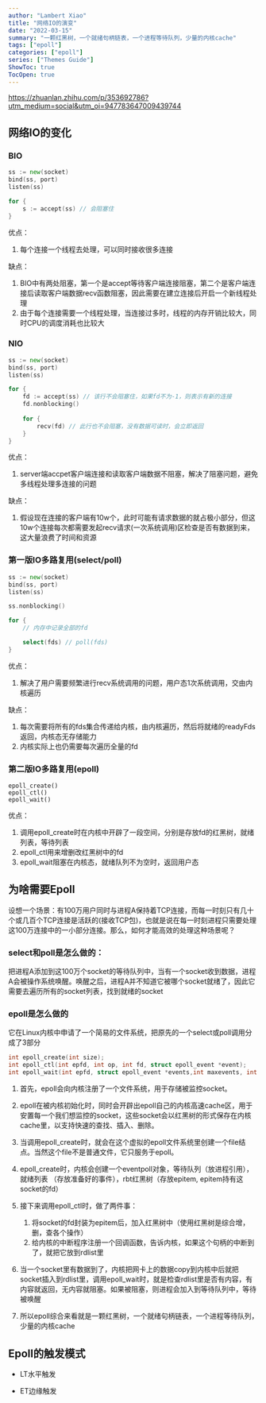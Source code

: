 ```yaml
---
author: "Lambert Xiao"
title: "网络IO的演变"
date: "2022-03-15"
summary: "一颗红黑树，一个就绪句柄链表，一个进程等待队列，少量的内核cache"
tags: ["epoll"]
categories: ["epoll"]
series: ["Themes Guide"]
ShowToc: true
TocOpen: true
---
```


https://zhuanlan.zhihu.com/p/353692786?utm_medium=social&utm_oi=947783647009439744

## 网络IO的变化

### BIO

```go
ss := new(socket)
bind(ss, port)
listen(ss)

for {
    s := accept(ss) // 会阻塞住
}
```

优点：

1. 每个连接一个线程去处理，可以同时接收很多连接

缺点：

1. BIO中有两处阻塞，第一个是accept等待客户端连接阻塞，第二个是客户端连接后读取客户端数据recv函数阻塞，因此需要在建立连接后开启一个新线程处理
2. 由于每个连接需要一个线程处理，当连接过多时，线程的内存开销比较大，同时CPU的调度消耗也比较大

### NIO

```go
ss := new(socket)
bind(ss, port)
listen(ss)

for {
    fd := accept(ss) // 该行不会阻塞住，如果fd不为-1，则表示有新的连接
    fd.nonblocking()
    
    for {
        recv(fd) // 此行也不会阻塞，没有数据可读时，会立即返回
    }
}
```

优点：

1. server端accpet客户端连接和读取客户端数据不阻塞，解决了阻塞问题，避免多线程处理多连接的问题

缺点：

1. 假设现在连接的客户端有10w个，此时可能有请求数据的就占极小部分，但这10w个连接每次都需要发起recv请求(一次系统调用)区检查是否有数据到来，这大量浪费了时间和资源

### 第一版IO多路复用(select/poll)

```go
ss := new(socket)
bind(ss, port)
listen(ss)

ss.nonblocking()

for {
    // 内存中记录全部的fd

    select(fds) // poll(fds) 
}
```

优点：

1. 解决了用户需要频繁进行recv系统调用的问题，用户态1次系统调用，交由内核遍历

缺点：

1. 每次需要将所有的fds集合传递给内核，由内核遍历，然后将就绪的readyFds返回，内核态无存储能力
2. 内核实际上也仍需要每次遍历全量的fd

### 第二版IO多路复用(epoll)

```
epoll_create()
epoll_ctl()
epoll_wait()
```

优点：

1. 调用epoll_create时在内核中开辟了一段空间，分别是存放fd的红黑树，就绪列表，等待列表
2. epoll_ctl用来增删改红黑树中的fd
3. epoll_wait阻塞在内核态，就绪队列不为空时，返回用户态

## 为啥需要Epoll

设想一个场景：有100万用户同时与进程A保持着TCP连接，而每一时刻只有几十个或几百个TCP连接是活跃的(接收TCP包)，也就是说在每一时刻进程只需要处理这100万连接中的一小部分连接。那么，如何才能高效的处理这种场景呢？

### select和poll是怎么做的：

把进程A添加到这100万个socket的等待队列中，当有一个socket收到数据，进程A会被操作系统唤醒。唤醒之后，进程A并不知道它被哪个socket就绪了，因此它需要去遍历所有的socket列表，找到就绪的socket

### epoll是怎么做的

它在Linux内核中申请了一个简易的文件系统，把原先的一个select或poll调用分成了3部分

```c
int epoll_create(int size);
int epoll_ctl(int epfd, int op, int fd, struct epoll_event *event);
int epoll_wait(int epfd, struct epoll_event *events,int maxevents, int timeout);
```

1. 首先，epoll会向内核注册了一个文件系统，用于存储被监控socket。

2. epoll在被内核初始化时，同时会开辟出epoll自己的内核高速cache区，用于安置每一个我们想监控的socket，这些socket会以红黑树的形式保存在内核cache里，以支持快速的查找、插入、删除。

3. 当调用epoll_create时，就会在这个虚拟的epoll文件系统里创建一个file结点。当然这个file不是普通文件，它只服务于epoll。

4. epoll_create时，内核会创建一个eventpoll对象，等待队列（放进程引用），就绪列表 （存放准备好的事件），rbt红黑树（存放epitem, epitem持有这socket的fd）

5. 接下来调用epoll_ctl时，做了两件事：
    1. 将socket的fd封装为epitem后，加入红黑树中（使用红黑树是综合增，删，查各个操作）
    2. 给内核的中断程序注册一个回调函数，告诉内核，如果这个句柄的中断到了，就把它放到rdlist里

6. 当一个socket里有数据到了，内核把网卡上的数据copy到内核中后就把socket插入到rdlist里，调用epoll_wait时，就是检查rdlist里是否有内容，有内容就返回，无内容就阻塞。如果被阻塞，则进程会加入到等待队列中，等待被唤醒

7. 所以epoll综合来看就是一颗红黑树，一个就绪句柄链表，一个进程等待队列，少量的内核cache

## Epoll的触发模式

- LT水平触发

- ET边缘触发